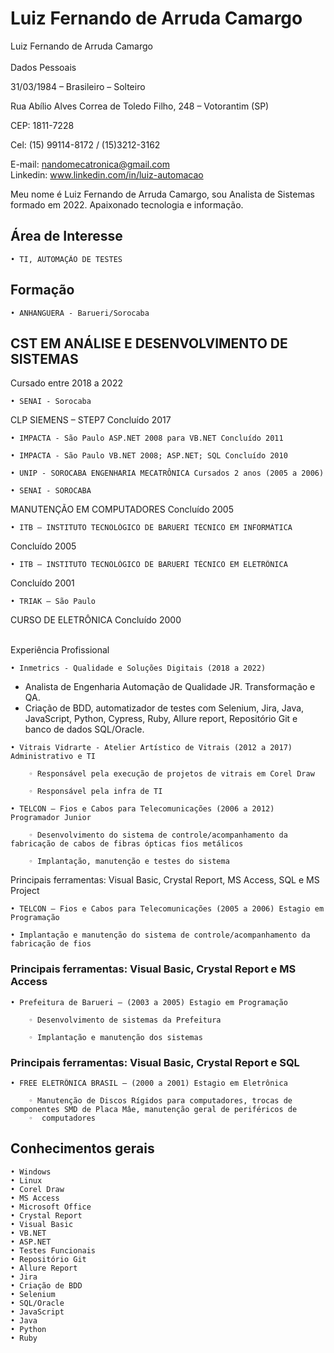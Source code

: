 # Luiz Fernando de Arruda Camargo
Luiz Fernando de Arruda Camargo	<br>	 
Dados Pessoais


31/03/1984 – Brasileiro – Solteiro

Rua Abílio Alves Correa de Toledo Filho, 248 – Votorantim (SP)

CEP: 1811-7228

Cel: (15) 99114-8172 / (15)3212-3162

E-mail: nandomecatronica@gmail.com<br>
Linkedin: www.linkedin.com/in/luiz-automacao 

Meu nome é Luiz Fernando de Arruda Camargo, sou Analista de Sistemas formado em 2022. Apaixonado tecnologia e informação.

## Área de Interesse


    • TI, AUTOMAÇÃO DE TESTES
## Formação


    • ANHANGUERA - Barueri/Sorocaba
## CST EM ANÁLISE E DESENVOLVIMENTO DE SISTEMAS
Cursado entre 2018 a 2022

    • SENAI - Sorocaba

CLP SIEMENS – STEP7 Concluído 2017

    • IMPACTA - São Paulo ASP.NET 2008 para VB.NET Concluído 2011

    • IMPACTA - São Paulo VB.NET 2008; ASP.NET; SQL Concluído 2010

    • UNIP - SOROCABA ENGENHARIA MECATRÔNICA Cursados 2 anos (2005 a 2006)

    • SENAI - SOROCABA

MANUTENÇÃO EM COMPUTADORES Concluído 2005

    • ITB – INSTITUTO TECNOLÓGICO DE BARUERI TÉCNICO EM INFORMÁTICA

Concluído 2005

    • ITB – INSTITUTO TECNOLÓGICO DE BARUERI TÉCNICO EM ELETRÔNICA

Concluído 2001

    • TRIAK – São Paulo

CURSO DE ELETRÔNICA Concluído 2000<br><br>

Experiência Profissional


    • Inmetrics - Qualidade e Soluções Digitais (2018 a 2022)
   - Analista de Engenharia Automação de Qualidade JR.           	Transformação e QA.
   - Criação de BDD, automatizador de testes com Selenium,     	Jira,  Java, JavaScript, Python, Cypress, Ruby, Allure 	report, Repositório Git e banco de dados SQL/Oracle.

    • Vitrais Vidrarte - Atelier Artístico de Vitrais (2012 a 2017) Administrativo e TI

        ◦ Responsável pela execução de projetos de vitrais em Corel Draw

        ◦ Responsável pela infra de TI

    • TELCON – Fios e Cabos para Telecomunicações (2006 a 2012) Programador Junior

        ◦ Desenvolvimento do sistema de controle/acompanhamento da fabricação de cabos de fibras ópticas fios metálicos

        ◦ Implantação, manutenção e testes do sistema

Principais ferramentas: Visual Basic, Crystal Report, MS Access, SQL e MS
Project

    • TELCON – Fios e Cabos para Telecomunicações (2005 a 2006) Estagio em Programação

    • Implantação e manutenção do sistema de controle/acompanhamento da fabricação de fios

### Principais ferramentas: Visual Basic, Crystal Report e MS Access

    • Prefeitura de Barueri – (2003 a 2005) Estagio em Programação

        ◦ Desenvolvimento de sistemas da Prefeitura

        ◦ Implantação e manutenção dos sistemas

### Principais ferramentas: Visual Basic, Crystal Report e SQL

    • FREE ELETRÔNICA BRASIL – (2000 a 2001) Estagio em Eletrônica

        ◦ Manutenção de Discos Rígidos para computadores, trocas de componentes SMD de Placa Mâe, manutenção geral de periféricos de
        ◦  computadores











## Conhecimentos gerais



    • Windows
    • Linux
    • Corel Draw
    • MS Access
    • Microsoft Office
    • Crystal Report 
    • Visual Basic
    • VB.NET
    • ASP.NET
    • Testes Funcionais
    • Repositório Git
    • Allure Report
    • Jira
    • Criação de BDD
    • Selenium
    • SQL/Oracle
    • JavaScript
    • Java
    • Python
    • Ruby
